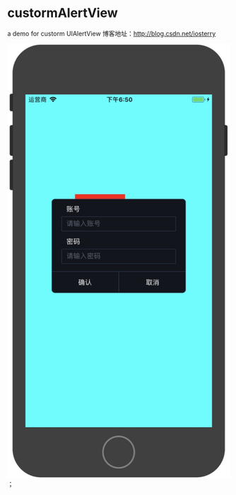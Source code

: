 # custormAlertView
a demo for custorm UIAlertView
博客地址：http://blog.csdn.net/iosterry

![加载失败](https://github.com/zhoutianrui/custormAlertView/blob/master/demo.jpg)；
